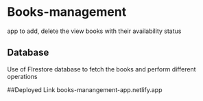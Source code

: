 # Books-management
app to add, delete the view books with their availability status

## Database
Use of FIrestore database to fetch the books and perform different operations 

##Deployed Link
books-manangement-app.netlify.app
